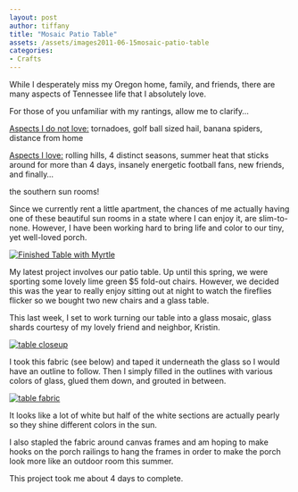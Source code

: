 ```yaml
---
layout: post
author: tiffany
title: "Mosaic Patio Table"
assets: /assets/images2011-06-15mosaic-patio-table
categories: 
- Crafts
---
```


While I desperately miss my Oregon home, family, and friends, there are many aspects of Tennessee life that I absolutely love.

For those of you unfamiliar with my rantings, allow me to clarify…

<span style="text-decoration: underline;">Aspects I do not love:</span> tornadoes, golf ball sized hail, banana spiders, distance from home

<span style="text-decoration: underline;">Aspects I love:</span> rolling hills, 4 distinct seasons, summer heat that sticks around for more than 4 days, insanely energetic football fans, new friends, and finally…

the southern sun rooms!

Since we currently rent a little apartment, the chances of me actually having one of these beautiful sun rooms in a state where I can enjoy it, are slim-to-none. However, I have been working hard to bring life and color to our tiny, yet well-loved porch.

[![](jekyll_uploads/2011/06/table-023-575x431.jpg "Finished Table with Myrtle")](http://www.sweetpeonies.com/2011/06/mosaic-patio-table/table-023/)

My latest project involves our patio table. Up until this spring, we were sporting some lovely lime green $5 fold-out chairs. However, we decided this was the year to really enjoy sitting out at night to watch the fireflies flicker so we bought two new chairs and a glass table.

This last week, I set to work turning our table into a glass mosaic, glass shards courtesy of my lovely friend and neighbor, Kristin.

[![](jekyll_uploads/2011/06/table-009-575x411.jpg "table closeup")](http://www.sweetpeonies.com/2011/06/mosaic-patio-table/table-009/)

I took this fabric (see below) and taped it underneath the glass so I would have an outline to follow. Then I simply filled in the outlines with various colors of glass, glued them down, and grouted in between.

[![](jekyll_uploads/2011/06/table-022-575x431.jpg "table fabric")](http://www.sweetpeonies.com/2011/06/mosaic-patio-table/table-022/)

It looks like a lot of white but half of the white sections are actually pearly so they shine different colors in the sun.

I also stapled the fabric around canvas frames and am hoping to make hooks on the porch railings to hang the frames in order to make the porch look more like an outdoor room this summer.

This project took me about 4 days to complete.